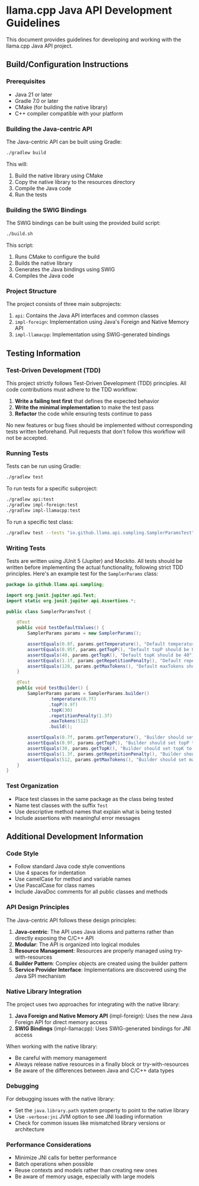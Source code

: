 # llama.cpp Java API Development Guidelines

This document provides guidelines for developing and working with the llama.cpp Java API project.

## Build/Configuration Instructions

### Prerequisites

- Java 21 or later
- Gradle 7.0 or later
- CMake (for building the native library)
- C++ compiler compatible with your platform

### Building the Java-centric API

The Java-centric API can be built using Gradle:

```bash
./gradlew build
```

This will:
1. Build the native library using CMake
2. Copy the native library to the resources directory
3. Compile the Java code
4. Run the tests

### Building the SWIG Bindings

The SWIG bindings can be built using the provided build script:

```bash
./build.sh
```

This script:
1. Runs CMake to configure the build
2. Builds the native library
3. Generates the Java bindings using SWIG
4. Compiles the Java code

### Project Structure

The project consists of three main subprojects:

1. `api`: Contains the Java API interfaces and common classes
2. `impl-foreign`: Implementation using Java's Foreign and Native Memory API
3. `impl-llamacpp`: Implementation using SWIG-generated bindings

## Testing Information

### Test-Driven Development (TDD)

This project strictly follows Test-Driven Development (TDD) principles. All code contributions must adhere to the TDD workflow:

1. **Write a failing test first** that defines the expected behavior
2. **Write the minimal implementation** to make the test pass
3. **Refactor** the code while ensuring tests continue to pass

No new features or bug fixes should be implemented without corresponding tests written beforehand. Pull requests that don't follow this workflow will not be accepted.

### Running Tests

Tests can be run using Gradle:

```bash
./gradlew test
```

To run tests for a specific subproject:

```bash
./gradlew api:test
./gradlew impl-foreign:test
./gradlew impl-llamacpp:test
```

To run a specific test class:

```bash
./gradlew test --tests "io.github.llama.api.sampling.SamplerParamsTest"
```

### Writing Tests

Tests are written using JUnit 5 (Jupiter) and Mockito. All tests should be written before implementing the actual functionality, following strict TDD principles. Here's an example test for the `SamplerParams` class:

```java
package io.github.llama.api.sampling;

import org.junit.jupiter.api.Test;
import static org.junit.jupiter.api.Assertions.*;

public class SamplerParamsTest {

    @Test
    public void testDefaultValues() {
        SamplerParams params = new SamplerParams();

        assertEquals(0.8f, params.getTemperature(), "Default temperature should be 0.8");
        assertEquals(0.95f, params.getTopP(), "Default topP should be 0.95");
        assertEquals(40, params.getTopK(), "Default topK should be 40");
        assertEquals(1.1f, params.getRepetitionPenalty(), "Default repetitionPenalty should be 1.1");
        assertEquals(128, params.getMaxTokens(), "Default maxTokens should be 128");
    }

    @Test
    public void testBuilder() {
        SamplerParams params = SamplerParams.builder()
                .temperature(0.7f)
                .topP(0.9f)
                .topK(30)
                .repetitionPenalty(1.3f)
                .maxTokens(512)
                .build();

        assertEquals(0.7f, params.getTemperature(), "Builder should set temperature to 0.7");
        assertEquals(0.9f, params.getTopP(), "Builder should set topP to 0.9");
        assertEquals(30, params.getTopK(), "Builder should set topK to 30");
        assertEquals(1.3f, params.getRepetitionPenalty(), "Builder should set repetitionPenalty to 1.3");
        assertEquals(512, params.getMaxTokens(), "Builder should set maxTokens to 512");
    }
}
```

### Test Organization

- Place test classes in the same package as the class being tested
- Name test classes with the suffix `Test`
- Use descriptive method names that explain what is being tested
- Include assertions with meaningful error messages

## Additional Development Information

### Code Style

- Follow standard Java code style conventions
- Use 4 spaces for indentation
- Use camelCase for method and variable names
- Use PascalCase for class names
- Include JavaDoc comments for all public classes and methods

### API Design Principles

The Java-centric API follows these design principles:

1. **Java-centric**: The API uses Java idioms and patterns rather than directly exposing the C/C++ API
2. **Modular**: The API is organized into logical modules
3. **Resource Management**: Resources are properly managed using try-with-resources
4. **Builder Pattern**: Complex objects are created using the builder pattern
5. **Service Provider Interface**: Implementations are discovered using the Java SPI mechanism

### Native Library Integration

The project uses two approaches for integrating with the native library:

1. **Java Foreign and Native Memory API** (impl-foreign): Uses the new Java Foreign API for direct memory access
2. **SWIG Bindings** (impl-llamacpp): Uses SWIG-generated bindings for JNI access

When working with the native library:

- Be careful with memory management
- Always release native resources in a finally block or try-with-resources
- Be aware of the differences between Java and C/C++ data types

### Debugging

For debugging issues with the native library:

- Set the `java.library.path` system property to point to the native library
- Use `-verbose:jni` JVM option to see JNI loading information
- Check for common issues like mismatched library versions or architecture

### Performance Considerations

- Minimize JNI calls for better performance
- Batch operations when possible
- Reuse contexts and models rather than creating new ones
- Be aware of memory usage, especially with large models
